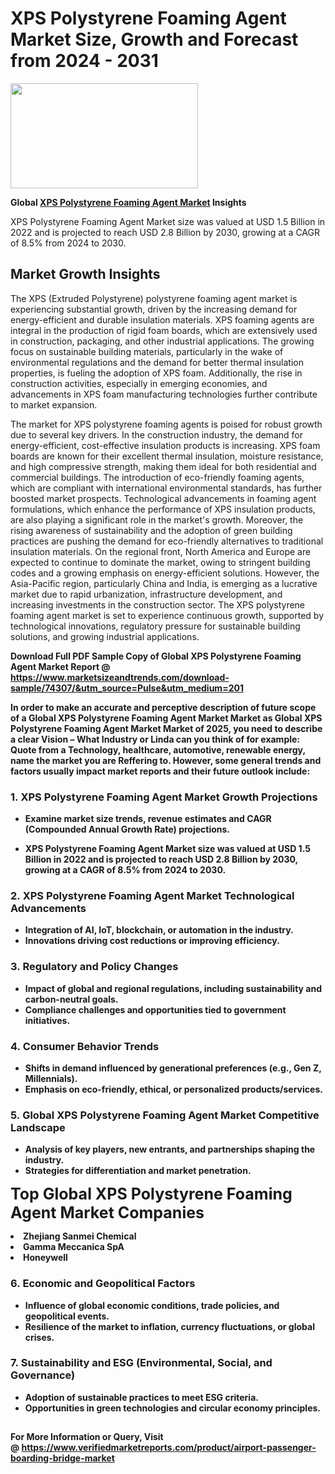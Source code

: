 <H1>XPS Polystyrene Foaming Agent Market Size, Growth and Forecast from 2024 - 2031</H1><img class="aligncenter size-medium wp-image-584254" src="https://thirdeyenews.in/wp-content/uploads/2024/09/Global-Market-Research-300x168.jpeg" alt="" width="300" height="168" /><p><strong>Global&nbsp;<a href="https://www.marketsizeandtrends.com/download-sample/74307/&amp;utm_source=Pulse&amp;utm_medium=201">XPS Polystyrene Foaming Agent Market</a> Insights</strong></p><p>XPS Polystyrene Foaming Agent Market size was valued at USD 1.5 Billion in 2022 and is projected to reach USD 2.8 Billion by 2030, growing at a CAGR of 8.5% from 2024 to 2030.</p><p><h2>Market Growth Insights</h2> <p>The XPS (Extruded Polystyrene) polystyrene foaming agent market is experiencing substantial growth, driven by the increasing demand for energy-efficient and durable insulation materials. XPS foaming agents are integral in the production of rigid foam boards, which are extensively used in construction, packaging, and other industrial applications. The growing focus on sustainable building materials, particularly in the wake of environmental regulations and the demand for better thermal insulation properties, is fueling the adoption of XPS foam. Additionally, the rise in construction activities, especially in emerging economies, and advancements in XPS foam manufacturing technologies further contribute to market expansion.</p> <p><strong></strong></p> <p>The market for XPS polystyrene foaming agents is poised for robust growth due to several key drivers. In the construction industry, the demand for energy-efficient, cost-effective insulation products is increasing. XPS foam boards are known for their excellent thermal insulation, moisture resistance, and high compressive strength, making them ideal for both residential and commercial buildings. The introduction of eco-friendly foaming agents, which are compliant with international environmental standards, has further boosted market prospects. Technological advancements in foaming agent formulations, which enhance the performance of XPS insulation products, are also playing a significant role in the market's growth. Moreover, the rising awareness of sustainability and the adoption of green building practices are pushing the demand for eco-friendly alternatives to traditional insulation materials. On the regional front, North America and Europe are expected to continue to dominate the market, owing to stringent building codes and a growing emphasis on energy-efficient solutions. However, the Asia-Pacific region, particularly China and India, is emerging as a lucrative market due to rapid urbanization, infrastructure development, and increasing investments in the construction sector. The XPS polystyrene foaming agent market is set to experience continuous growth, supported by technological innovations, regulatory pressure for sustainable building solutions, and growing industrial applications. <strong></p><p><span class=""><strong>Download Full PDF Sample Copy of Global XPS Polystyrene Foaming Agent Market Report</strong> @ <a href="https://www.marketsizeandtrends.com/download-sample/74307/&amp;utm_source=Pulse&amp;utm_medium=201" target="_blank">https://www.marketsizeandtrends.com/download-sample/74307/&amp;utm_source=Pulse&amp;utm_medium=201</a></span></p><p>In order to make an accurate and perceptive description of future scope of a Global&nbsp;XPS Polystyrene Foaming Agent Market Market as Global&nbsp;XPS Polystyrene Foaming Agent Market Market of 2025, you need to describe a clear Vision &ndash; What Industry or Linda can you think of for example: Quote from a Technology, healthcare, automotive, renewable energy, name the market you are Reffering to. However, some general trends and factors usually impact market reports and their future outlook include:</p><h3>1.&nbsp;<strong>XPS Polystyrene Foaming Agent Market Growth Projections</strong></h3><ul><li>Examine market size trends, revenue estimates and CAGR (Compounded Annual Growth Rate) projections.</li><li><p>XPS Polystyrene Foaming Agent Market size was valued at USD 1.5 Billion in 2022 and is projected to reach USD 2.8 Billion by 2030, growing at a CAGR of 8.5% from 2024 to 2030.</p></li></ul><h3>2.&nbsp;<strong>XPS Polystyrene Foaming Agent Market Technological Advancements</strong></h3><ul><li>Integration of AI, IoT, blockchain, or automation in the industry.</li><li>Innovations driving cost reductions or improving efficiency.</li></ul><h3>3.&nbsp;<strong>Regulatory and Policy Changes</strong></h3><ul><li>Impact of global and regional regulations, including sustainability and carbon-neutral goals.</li><li>Compliance challenges and opportunities tied to government initiatives.</li></ul><h3>4.&nbsp;<strong>Consumer Behavior Trends</strong></h3><ul><li>Shifts in demand influenced by generational preferences (e.g., Gen Z, Millennials).</li><li>Emphasis on eco-friendly, ethical, or personalized products/services.</li></ul><h3>5.&nbsp;<strong>Global XPS Polystyrene Foaming Agent Market Competitive Landscape</strong></h3><ul><li>Analysis of key players, new entrants, and partnerships shaping the industry.</li><li>Strategies for differentiation and market penetration.</li></ul><p data-pm-slice="1 1 []"><span style="color: inherit; font-family: inherit; font-size: 25px;">Top Global XPS Polystyrene Foaming Agent Market Companies</span></p><div class="" data-test-id=""><p><li>Zhejiang Sanmei Chemical</li><li> Gamma Meccanica SpA</li><li> Honeywell</li></p></div><h3>6.&nbsp;<strong>Economic and Geopolitical Factors</strong></h3><ul><li>Influence of global economic conditions, trade policies, and geopolitical events.</li><li>Resilience of the market to inflation, currency fluctuations, or global crises.</li></ul><h3>7.&nbsp;<strong>Sustainability and ESG (Environmental, Social, and Governance)</strong></h3><ul><li>Adoption of sustainable practices to meet ESG criteria.</li><li>Opportunities in green technologies and circular economy principles.</li></ul><h2><strong style="font-size: 14px;">For More Information or Query, Visit @&nbsp;</strong><a style="background-color: #ffffff; font-size: 14px;" href="https://www.marketsizeandtrends.com/report/xps-polystyrene-foaming-agent-market/" target="_blank">https://www.verifiedmarketreports.com/product/airport-passenger-boarding-bridge-market</a></h2>
